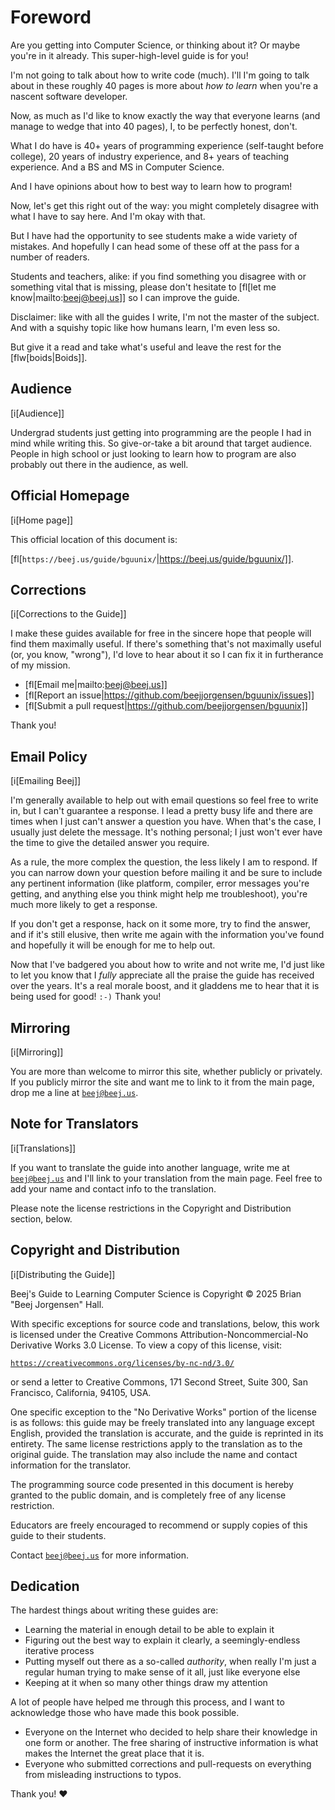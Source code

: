 # Foreword
<!-- Beej's guide to Learning Computer Science
# vim: ts=4:sw=4:nosi:et:tw=72
-->

<!-- No hyphenation -->
<!-- [nh[scalbn]] -->

<!-- Index see alsos -->
<!--
[is[Git Log==>see Log]]
[is[Recursion==>see Recursion]]
-->

Are you getting into Computer Science, or thinking about it? Or maybe
you're in it already. This super-high-level guide is for you!

I'm not going to talk about how to write code (much). I'll I'm going to
talk about in these roughly 40 pages is more about _how to learn_ when
you're a nascent software developer.

Now, as much as I'd like to know exactly the way that everyone learns
(and manage to wedge that into 40 pages), I, to be perfectly honest,
don't.

What I do have is 40+ years of programming experience (self-taught
before college), 20 years of industry experience, and 8+ years of
teaching experience. And a BS and MS in Computer Science.

And I have opinions about how to best way to learn how to program!

Now, let's get this right out of the way: you might completely disagree
with what I have to say here. And I'm okay with that.

But I have had the opportunity to see students make a wide variety of
mistakes. And hopefully I can head some of these off at the pass for a
number of readers.

Students and teachers, alike: if you find something you disagree with or
something vital that is missing, please don't hesitate to [fl[let me
know|mailto:beej@beej.us]] so I can improve the guide.

Disclaimer: like with all the guides I write, I'm not the master of the
subject. And with a squishy topic like how humans learn, I'm even less
so.

But give it a read and take what's useful and leave the rest for the
[flw[boids|Boids]].

## Audience

[i[Audience]]

Undergrad students just getting into programming are the people I had in
mind while writing this. So give-or-take a bit around that target
audience. People in high school or just looking to learn how to program
are also probably out there in the audience, as well.

## Official Homepage

[i[Home page]]

This official location of this document is:

[fl[`https://beej.us/guide/bguunix/`|https://beej.us/guide/bguunix/]].

## Corrections

[i[Corrections to the Guide]]

I make these guides available for free in the sincere hope that people
will find them maximally useful. If there's something that's not
maximally useful (or, you know, "wrong"), I'd love to hear about it so I
can fix it in furtherance of my mission.

* [fl[Email me|mailto:beej@beej.us]]
* [fl[Report an issue|https://github.com/beejjorgensen/bguunix/issues]]
* [fl[Submit a pull request|https://github.com/beejjorgensen/bguunix]]

Thank you!

## Email Policy

[i[Emailing Beej]]

I'm generally available to help out with email questions so feel free to
write in, but I can't guarantee a response. I lead a pretty busy life
and there are times when I just can't answer a question you have. When
that's the case, I usually just delete the message. It's nothing
personal; I just won't ever have the time to give the detailed answer
you require.

As a rule, the more complex the question, the less likely I am to
respond. If you can narrow down your question before mailing it and be
sure to include any pertinent information (like platform, compiler,
error messages you're getting, and anything else you think might help me
troubleshoot), you're much more likely to get a response.

If you don't get a response, hack on it some more, try to find the
answer, and if it's still elusive, then write me again with the
information you've found and hopefully it will be enough for me to help
out.

Now that I've badgered you about how to write and not write me, I'd just
like to let you know that I _fully_ appreciate all the praise the guide
has received over the years. It's a real morale boost, and it gladdens
me to hear that it is being used for good! `:-)` Thank you!

## Mirroring

[i[Mirroring]]

You are more than welcome to mirror this site, whether publicly or
privately. If you publicly mirror the site and want me to link to it
from the main page, drop me a line at
[`beej@beej.us`](mailto:beej@beej.us).

## Note for Translators

[i[Translations]]

If you want to translate the guide into another language, write me at
[`beej@beej.us`](mailto:beej@beej.us) and I'll link to your translation
from the main page. Feel free to add your name and contact info to the
translation.

Please note the license restrictions in the Copyright and Distribution
section, below.

## Copyright and Distribution

[i[Distributing the Guide]]

Beej's Guide to Learning Computer Science is Copyright © 2025 Brian
"Beej Jorgensen" Hall.

With specific exceptions for source code and translations, below, this
work is licensed under the Creative Commons Attribution-Noncommercial-No
Derivative Works 3.0 License. To view a copy of this license, visit:

[`https://creativecommons.org/licenses/by-nc-nd/3.0/`](https://creativecommons.org/licenses/by-nc-nd/3.0/)

or send a letter to Creative Commons, 171 Second Street, Suite 300, San
Francisco, California, 94105, USA.

One specific exception to the "No Derivative Works" portion of the
license is as follows: this guide may be freely translated into any
language except English, provided the translation is accurate, and the
guide is reprinted in its entirety. The same license restrictions apply
to the translation as to the original guide. The translation may also
include the name and contact information for the translator.

The programming source code presented in this document is hereby granted
to the public domain, and is completely free of any license restriction.

Educators are freely encouraged to recommend or supply copies of this
guide to their students.

Contact [`beej@beej.us`](mailto:beej@beej.us) for more information.

## Dedication

The hardest things about writing these guides are:

* Learning the material in enough detail to be able to explain it
* Figuring out the best way to explain it clearly, a seemingly-endless
  iterative process
* Putting myself out there as a so-called _authority_, when really
  I'm just a regular human trying to make sense of it all, just like
  everyone else
* Keeping at it when so many other things draw my attention

A lot of people have helped me through this process, and I want to
acknowledge those who have made this book possible.

* Everyone on the Internet who decided to help share their knowledge in
  one form or another. The free sharing of instructive information is
  what makes the Internet the great place that it is.
* Everyone who submitted corrections and pull-requests on everything
  from misleading instructions to typos.

Thank you! ♥

